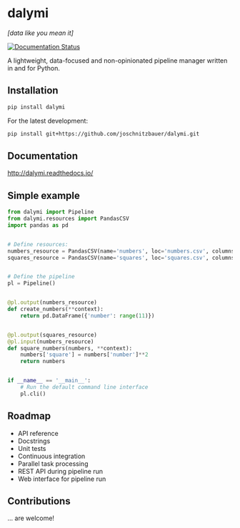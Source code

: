 # dalymi

*[data like you mean it]*

[![Documentation Status](https://readthedocs.org/projects/dalymi/badge/?version=latest)](http://dalymi.readthedocs.io/en/latest/?badge=latest)

A lightweight, data-focused and non-opinionated pipeline manager written in and for Python.

## Installation
``` bash
pip install dalymi
```

For the latest development:
``` bash
pip install git+https://github.com/joschnitzbauer/dalymi.git
```

## Documentation
http://dalymi.readthedocs.io/

## Simple example
``` python
from dalymi import Pipeline
from dalymi.resources import PandasCSV
import pandas as pd


# Define resources:
numbers_resource = PandasCSV(name='numbers', loc='numbers.csv', columns=['number'])
squares_resource = PandasCSV(name='squares', loc='squares.csv', columns=['number', 'square'])


# Define the pipeline
pl = Pipeline()


@pl.output(numbers_resource)
def create_numbers(**context):
    return pd.DataFrame({'number': range(11)})


@pl.output(squares_resource)
@pl.input(numbers_resource)
def square_numbers(numbers, **context):
    numbers['square'] = numbers['number']**2
    return numbers


if __name__ == '__main__':
    # Run the default command line interface
    pl.cli()
```

## Roadmap
- API reference
- Docstrings
- Unit tests
- Continuous integration
- Parallel task processing
- REST API during pipeline run
- Web interface for pipeline run

## Contributions
... are welcome!
